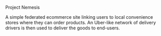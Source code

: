 Project Nemesis

A simple federated ecommerce site linking users to local convenience stores where they can order products. An Uber-like network of delivery 
drivers is then used to deliver the goods to end-users.

 